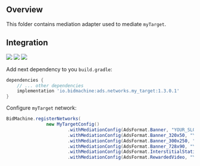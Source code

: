 ## Overview

This folder contains mediation adapter used to mediate `myTarget`.

## Integration

[<img src="https://img.shields.io/badge/Min%20SDK%20version-1.3.0-brightgreen">](https://github.com/bidmachine/BidMachine-Android-SDK)
[<img src="https://img.shields.io/badge/Network%20Adapter%20version-1.3.0.1-brightgreen">](https://artifactory.bidmachine.io/bidmachine/io/bidmachine/ads.networks.my_target/1.3.0.1/)
[<img src="https://img.shields.io/badge/Network%20version-5.4.5-blue">](https://github.com/myTargetSDK/mytarget-android)

Add next dependency to you `build.gradle`:

```groovy
dependencies {
    // ... other dependencies
    implementation 'io.bidmachine:ads.networks.my_target:1.3.0.1'
}
```

Configure `myTarget` network:

```java
BidMachine.registerNetworks(
               new MyTargetConfig()
                       .withMediationConfig(AdsFormat.Banner, "YOUR_SLOT_ID")
                       .withMediationConfig(AdsFormat.Banner_320x50, "YOUR_SLOT_ID")
                       .withMediationConfig(AdsFormat.Banner_300x250, "YOUR_SLOT_ID")
                       .withMediationConfig(AdsFormat.Banner_728x90, "YOUR_SLOT_ID")
                       .withMediationConfig(AdsFormat.InterstitialStatic, "YOUR_SLOT_ID")
                       .withMediationConfig(AdsFormat.RewardedVideo, "YOUR_SLOT_ID");
```

